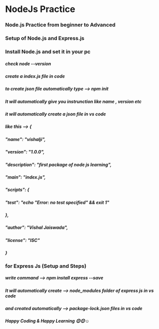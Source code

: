 # NodeJs Practice
### Node.js Practice from beginner to Advanced

### Setup of Node.js and Express.js
### Install Node.js and set it in your pc
##### check node --version
##### create a index.js file in code
##### to create json file automatically type --> npm init
##### It will automatically give you instrunction like name , version etc
##### it will automatically create a json file in vs code
#####  like this --> {
#####  "name": "vishalji",
#####  "version": "1.0.0",
#####  "description": "first package of node js learning",  
#####  "main": "index.js",
#####  "scripts": {
#####    "test": "echo \"Error: no test specified\" && exit 1"
#####  },
#####  "author": "Vishal Jaiswada",
#####  "license": "ISC"
##### }

### for Express Js (Setup and Steps)
##### write command --> npm install express --save
##### It will automatically create  --> node_modules folder of express js in vs code
##### and created automatically --> package-lock.json files in vs code



##### Happy Coding & Happy Learning 😊😊☺️